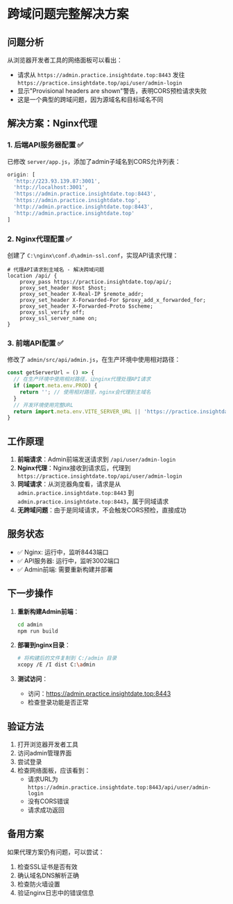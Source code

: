 # 跨域问题完整解决方案

## 问题分析

从浏览器开发者工具的网络面板可以看出：
- 请求从 `https://admin.practice.insightdate.top:8443` 发往 `https://practice.insightdate.top/api/user/admin-login`
- 显示"Provisional headers are shown"警告，表明CORS预检请求失败
- 这是一个典型的跨域问题，因为源域名和目标域名不同

## 解决方案：Nginx代理

### 1. 后端API服务器配置 ✅
已修改 `server/app.js`，添加了admin子域名到CORS允许列表：
```javascript
origin: [
  'http://223.93.139.87:3001',
  'http://localhost:3001',
  'https://admin.practice.insightdate.top:8443',
  'https://admin.practice.insightdate.top',
  'http://admin.practice.insightdate.top:8443',
  'http://admin.practice.insightdate.top'
]
```

### 2. Nginx代理配置 ✅
创建了 `C:\nginx\conf.d\admin-ssl.conf`，实现API请求代理：
```nginx
# 代理API请求到主域名 - 解决跨域问题
location /api/ {
    proxy_pass https://practice.insightdate.top/api/;
    proxy_set_header Host $host;
    proxy_set_header X-Real-IP $remote_addr;
    proxy_set_header X-Forwarded-For $proxy_add_x_forwarded_for;
    proxy_set_header X-Forwarded-Proto $scheme;
    proxy_ssl_verify off;
    proxy_ssl_server_name on;
}
```

### 3. 前端API配置 ✅
修改了 `admin/src/api/admin.js`，在生产环境中使用相对路径：
```javascript
const getServerUrl = () => {
  // 在生产环境中使用相对路径，让nginx代理处理API请求
  if (import.meta.env.PROD) {
    return ''; // 使用相对路径，nginx会代理到主域名
  }
  // 开发环境使用完整URL
  return import.meta.env.VITE_SERVER_URL || 'https://practice.insightdate.top'
}
```

## 工作原理

1. **前端请求**：Admin前端发送请求到 `/api/user/admin-login`
2. **Nginx代理**：Nginx接收到请求后，代理到 `https://practice.insightdate.top/api/user/admin-login`
3. **同域请求**：从浏览器角度看，请求是从 `admin.practice.insightdate.top:8443` 到 `admin.practice.insightdate.top:8443`，属于同域请求
4. **无跨域问题**：由于是同域请求，不会触发CORS预检，直接成功

## 服务状态

- ✅ Nginx: 运行中，监听8443端口
- ✅ API服务器: 运行中，监听3002端口
- ✅ Admin前端: 需要重新构建并部署

## 下一步操作

1. **重新构建Admin前端**：
   ```bash
   cd admin
   npm run build
   ```

2. **部署到nginx目录**：
   ```bash
   # 将构建后的文件复制到 C:/admin 目录
   xcopy /E /I dist C:\admin
   ```

3. **测试访问**：
   - 访问：https://admin.practice.insightdate.top:8443
   - 检查登录功能是否正常

## 验证方法

1. 打开浏览器开发者工具
2. 访问admin管理界面
3. 尝试登录
4. 检查网络面板，应该看到：
   - 请求URL为 `https://admin.practice.insightdate.top:8443/api/user/admin-login`
   - 没有CORS错误
   - 请求成功返回

## 备用方案

如果代理方案仍有问题，可以尝试：
1. 检查SSL证书是否有效
2. 确认域名DNS解析正确
3. 检查防火墙设置
4. 验证nginx日志中的错误信息
